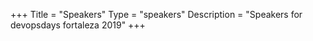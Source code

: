 +++
Title = "Speakers"
Type = "speakers"
Description = "Speakers for devopsdays fortaleza 2019"
+++
